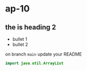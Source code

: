# ap-10
## the is heading 2

- bullet 1
- bullet 2
  
on branch `main` update your README

``` java
import java.util.ArrayList
```
